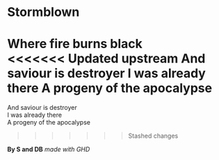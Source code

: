 # Stormblown

Where fire burns black  
<<<<<<< Updated upstream
And saviour is destroyer
I was already there
A progeny of the apocalypse
=======
And saviour is destroyer  
I was already there  
A progeny of the apocalypse  
>>>>>>> Stashed changes

**By S and DB**
*made with GHD*
